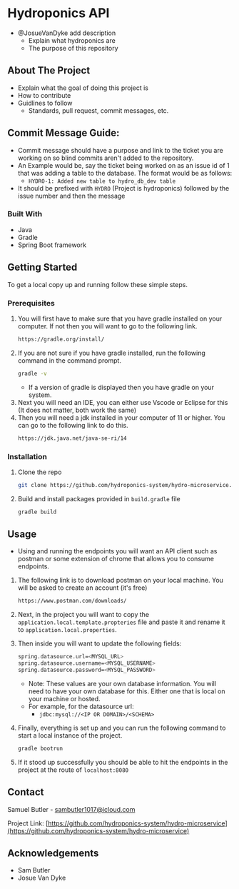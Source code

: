 # Hydroponics API
- @JosueVanDyke add description
   - Explain what hydroponics are
   - The purpose of this repository


<!-- ABOUT THE PROJECT -->
## About The Project
- Explain what the goal of doing this project is
- How to contribute
- Guidlines to follow
   - Standards, pull request, commit messages, etc.


## Commit Message Guide:
- Commit message should have a purpose and link to the ticket you are working on so blind commits aren't added to the repository.
- An Example would be, say the ticket being worked on as an issue id of 1 that was adding a table to the database. The format would be as follows:
   - `HYDRO-1: Added new table to hydro_db_dev table`
- It should be prefixed with `HYDRO` (Project is hydroponics) followed by the issue number and then the message

### Built With

* Java
* Gradle
* Spring Boot framework


<!-- GETTING STARTED -->
## Getting Started

To get a local copy up and running follow these simple steps.

### Prerequisites

1. You will first have to make sure that you have gradle installed on your computer. If not then you will want to go to the following link.
    ```sh
    https://gradle.org/install/
    ```
2. If you are not sure if you have gradle installed, run the following command in the command prompt.
    ```sh
    gradle -v
    ```
    * If a version of gradle is displayed then you have gradle on your system.
3. Next you will need an IDE, you can either use Vscode or Eclipse for this (It does not matter, both work the same)
4. Then you will need a jdk installed in your computer of 11 or higher. You can go to the following link to do this.
    ```sh
    https://jdk.java.net/java-se-ri/14
    ```

### Installation

1. Clone the repo
   ```sh
   git clone https://github.com/hydroponics-system/hydro-microservice.git
   ```

2. Build and install packages provided in `build.gradle` file
   ```sh
   gradle build
   ```



<!-- USAGE EXAMPLES -->
## Usage

* Using and running the endpoints you will want an API client such as postman or some extension of chrome that allows you to consume endpoints.

1. The following link is to download postman on your local machine. You will be asked to create an account (it's free)
    ```sh
    https://www.postman.com/downloads/
    ```

2. Next, in the project you will want to copy the `application.local.template.propteries` file and paste it and rename it to `application.local.properties`.

3. Then inside you will want to update the following fields:
    ```sh
    spring.datasource.url=<MYSQL_URL>
    spring.datasource.username=<MYSQL_USERNAME>
    spring.datasource.password=<MYSQL_PASSWORD>
    ```
    - Note: These values are your own database information. You will need to have your own database for this. Either one that is local on your machine or hosted.
    - For example, for the datasource url:
       - `jdbc:mysql://<IP OR DOMAIN>/<SCHEMA>`
4. Finally, everything is set up and you can run the following command to start a local instance of the project.
    ```sh
    gradle bootrun
    ```
5. If it stood up successfully you should be able to hit the endpoints in the project at the route of `localhost:8080`



<!-- CONTACT -->
## Contact

Samuel Butler - sambutler1017@icloud.com

Project Link: [https://github.com/hydroponics-system/hydro-microservice](https://github.com/hydroponics-system/hydro-microservice)


<!-- ACKNOWLEDGEMENTS -->
## Acknowledgements

* Sam Butler
* Josue Van Dyke

